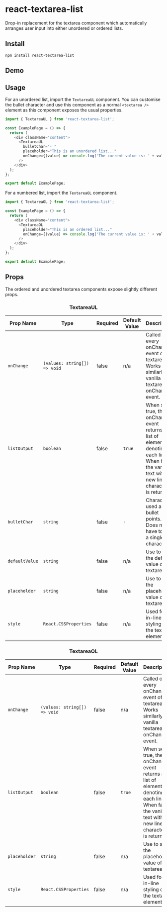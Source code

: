 # react-textarea-list

Drop-in replacement for the textarea component which automatically arranges user input into either unordered or ordered lists.

## Install

`npm install react-textarea-list`

## Demo

## Usage

For an unordered list, import the `TextareaUL` component. You can customise the bullet character and use this component as a normal `<textarea />` element as this component exposes the usual properties.

```javascript
import { TextareaUL } from 'react-textarea-list';

const ExamplePage = () => {
  return (
    <div className="content">
      <TextareaUL
        bulletChar="- "
        placeholder="This is an unordered list..."
        onChange={(value) => console.log('The current value is: ' + value)}
      />
    </div>
  );
};

export default ExamplePage;
```

For a numbered list, import the `TextareaOL` component.

```javascript
import { TextareaOL } from 'react-textarea-list';

const ExamplePage = () => {
  return (
    <div className="content">
      <TextareaOL
        placeholder="This is an ordered list..."
        onChange={(value) => console.log('The current value is: ' + value)}
      />
    </div>
  );
};

export default ExamplePage;
```

## Props

The ordered and unordered textarea components expose slightly different props.

<h3 align="center" >TextareaUL</h3>

| Prop Name      | Type                         | Required | Default Value | Description                                                                                                                                            |
| -------------- | ---------------------------- | -------- | ------------- | ------------------------------------------------------------------------------------------------------------------------------------------------------ |
| `onChange`     | `(values: string[]) => void` | false    | n/a           | Called on every onChange event of the textarea. Works similarly to vanilla textarea onChange event.                                                    |
| `listOutput`   | `boolean`                    | false    | `true`        | When set to true, the onChange event returns a list of elements denoting each line. When false, the vanilla text with new line characters is returned. |
| `bulletChar`   | `string`                     | false    | `-`           | Character used as bullet points. Does not have to be a single character.                                                                               |
| `defaultValue` | `string`                     | false    | n/a           | Use to set the default value of the textarea.                                                                                                          |
| `placeholder`  | `string`                     | false    | n/a           | Use to set the placeholder value of the textarea.                                                                                                      |
| `style`        | `React.CSSProperties`        | false    | n/a           | Used for in-line styling of the textarea element.                                                                                                      |

<h3 align="center" >TextareaOL</h3>

| Prop Name     | Type                         | Required | Default Value | Description                                                                                                                                            |
| ------------- | ---------------------------- | -------- | ------------- | ------------------------------------------------------------------------------------------------------------------------------------------------------ |
| `onChange`    | `(values: string[]) => void` | false    | n/a           | Called on every onChange event of the textarea. Works similarly to vanilla textarea onChange event.                                                    |
| `listOutput`  | `boolean`                    | false    | `true`        | When set to true, the onChange event returns a list of elements denoting each line. When false, the vanilla text with new line characters is returned. |
| `placeholder` | `string`                     | false    | n/a           | Use to set the placeholder value of the textarea.                                                                                                      |
| `style`       | `React.CSSProperties`        | false    | n/a           | Used for in-line styling of the textarea element.                                                                                                      |
